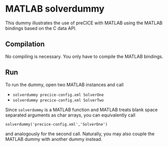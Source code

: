 # MATLAB solverdummy

This dummy illustrates the use of preCICE with MATLAB using the MATLAB bindings based on the C data API.

## Compilation

No compiling is necessary. You only have to compile the MATLAB bindings.

## Run

To run the dummy, open two MATLAB instances and call

* `solverdummy precice-config.xml SolverOne`
* `solverdummy precice-config.xml SolverTwo`

Since `solverdummy` is a MATLAB function and MATLAB treats blank space separated arguments as char arrays, you can equivalently call

`solverdummy('precice-config.xml','SolverOne')`

and analogously for the second call.
Naturally, you may also couple the MATLAB dummy with another dummy instead.
